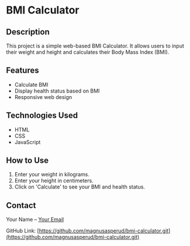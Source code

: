 # BMI Calculator

## Description
This project is a simple web-based BMI Calculator. It allows users to input their weight and height and calculates their Body Mass Index (BMI).

## Features
- Calculate BMI
- Display health status based on BMI
- Responsive web design

## Technologies Used
- HTML
- CSS
- JavaScript

## How to Use
1. Enter your weight in kilograms.
2. Enter your height in centimeters.
3. Click on 'Calculate' to see your BMI and health status.

## Contact
Your Name – [Your Email](mailto:your.email@example.com)

GitHub Link: [https://github.com/magnusasperud/bmi-calculator.git](https://github.com/magnusasperud/bmi-calculator.git)
